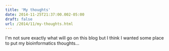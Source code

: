 ```yaml
---
title: 'My thoughts'
date: 2014-11-25T21:37:00.002-05:00
draft: false
url: /2014/11/my-thoughts.html
---
```


I'm not sure exactly what will go on this blog but I think I wanted some place to put my bioinformatics thoughts...
